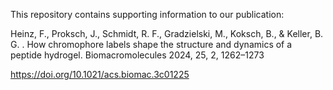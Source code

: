 This repository contains supporting information to our publication: 

Heinz, F., Proksch, J., Schmidt, R. F., Gradzielski, M., Koksch, B., & Keller, B. G. . 
How chromophore labels shape the structure and dynamics of a peptide hydrogel. 
Biomacromolecules 2024, 25, 2, 1262–1273

https://doi.org/10.1021/acs.biomac.3c01225
